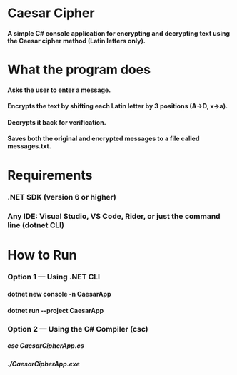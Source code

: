 # Caesar Cipher

#### A simple C# console application for encrypting and decrypting text using the Caesar cipher method (Latin letters only).


# What the program does

#### Asks the user to enter a message.

#### Encrypts the text by shifting each Latin letter by 3 positions (A→D, x→a).

#### Decrypts it back for verification.

#### Saves both the original and encrypted messages to a file called messages.txt.


# Requirements

### .NET SDK (version 6 or higher)

### Any IDE: Visual Studio, VS Code, Rider, or just the command line (dotnet CLI)

# How to Run
### Option 1 — Using .NET CLI

#### dotnet new console -n CaesarApp
#### dotnet run --project CaesarApp

### Option 2 — Using the C# Compiler (csc)

##### csc CaesarCipherApp.cs
##### ./CaesarCipherApp.exe
